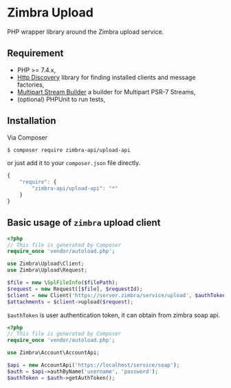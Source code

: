 Zimbra Upload
=============
PHP wrapper library around the Zimbra upload service.

## Requirement
* PHP >= 7.4.x,
* [Http Discovery](https://docs.php-http.org/en/latest/discovery.html) library for finding installed clients and message factories,
* [Multipart Stream Builder](https://github.com/php-http/multipart-stream-builder) a builder for Multipart PSR-7 Streams,
* (optional) PHPUnit to run tests,

## Installation
Via Composer
```bash
$ composer require zimbra-api/upload-api
```
or just add it to your `composer.json` file directly.

```javascript
{
    "require": {
        "zimbra-api/upload-api": "*"
    }
}
```

## Basic usage of `zimbra` upload client
```php
<?php
// This file is generated by Composer
require_once 'vendor/autoload.php';

use Zimbra\Upload\Client;
use Zimbra\Upload\Request;

$file = new \SplFileInfo($filePath);
$request = new Request([$file], $requestId);
$client = new Client('https://server.zimbra/service/upload', $authToken);
$attachments = $client->upload($request);
```
`$authToken` is user authentication token, it can obtain from zimbra soap api.
```php
<?php
// This file is generated by Composer
require_once 'vendor/autoload.php';

use Zimbra\Account\AccountApi;

$api = new AccountApi('https://localhost/service/soap');
$auth = $api->authByName('username', 'password');
$authToken = $auth->getAuthToken();
```
